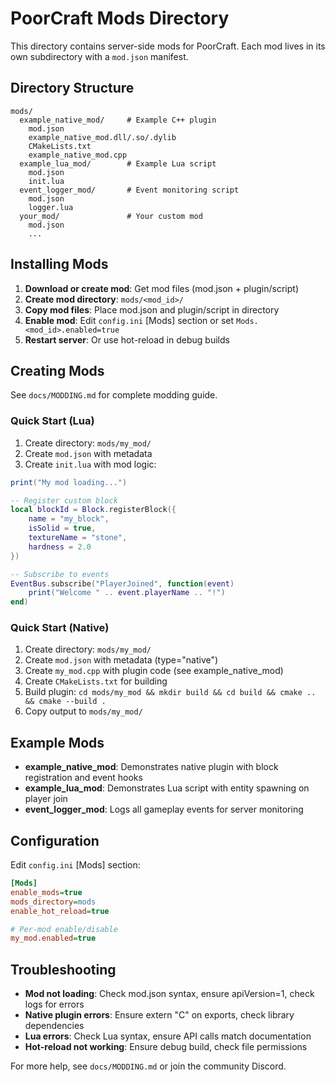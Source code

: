 # PoorCraft Mods Directory

This directory contains server-side mods for PoorCraft. Each mod lives in its own subdirectory with a `mod.json` manifest.

## Directory Structure
```
mods/
  example_native_mod/     # Example C++ plugin
    mod.json
    example_native_mod.dll/.so/.dylib
    CMakeLists.txt
    example_native_mod.cpp
  example_lua_mod/        # Example Lua script
    mod.json
    init.lua
  event_logger_mod/       # Event monitoring script
    mod.json
    logger.lua
  your_mod/               # Your custom mod
    mod.json
    ...
```

## Installing Mods

1. **Download or create mod**: Get mod files (mod.json + plugin/script)
2. **Create mod directory**: `mods/<mod_id>/` 
3. **Copy mod files**: Place mod.json and plugin/script in directory
4. **Enable mod**: Edit `config.ini` [Mods] section or set `Mods.<mod_id>.enabled=true` 
5. **Restart server**: Or use hot-reload in debug builds

## Creating Mods

See `docs/MODDING.md` for complete modding guide.

### Quick Start (Lua)

1. Create directory: `mods/my_mod/` 
2. Create `mod.json` with metadata
3. Create `init.lua` with mod logic:
```lua
print("My mod loading...")

-- Register custom block
local blockId = Block.registerBlock({
    name = "my_block",
    isSolid = true,
    textureName = "stone",
    hardness = 2.0
})

-- Subscribe to events
EventBus.subscribe("PlayerJoined", function(event)
    print("Welcome " .. event.playerName .. "!")
end)
```

### Quick Start (Native)

1. Create directory: `mods/my_mod/` 
2. Create `mod.json` with metadata (type="native")
3. Create `my_mod.cpp` with plugin code (see example_native_mod)
4. Create `CMakeLists.txt` for building
5. Build plugin: `cd mods/my_mod && mkdir build && cd build && cmake .. && cmake --build .` 
6. Copy output to `mods/my_mod/` 

## Example Mods

- **example_native_mod**: Demonstrates native plugin with block registration and event hooks
- **example_lua_mod**: Demonstrates Lua script with entity spawning on player join
- **event_logger_mod**: Logs all gameplay events for server monitoring

## Configuration

Edit `config.ini` [Mods] section:
```ini
[Mods]
enable_mods=true
mods_directory=mods
enable_hot_reload=true

# Per-mod enable/disable
my_mod.enabled=true
```

## Troubleshooting

- **Mod not loading**: Check mod.json syntax, ensure apiVersion=1, check logs for errors
- **Native plugin errors**: Ensure extern "C" on exports, check library dependencies
- **Lua errors**: Check Lua syntax, ensure API calls match documentation
- **Hot-reload not working**: Ensure debug build, check file permissions

For more help, see `docs/MODDING.md` or join the community Discord.
